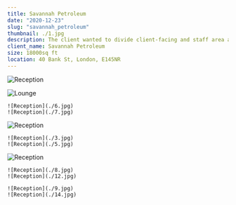 ```yaml
---
title: Savannah Petroleum
date: "2020-12-23"
slug: "savannah_petroleum"
thumbnail: ./1.jpg
description: The client wanted to divide client-facing and staff area and accommodate additional space for visitors. Main goals were improving collaboration amongst the staff by switching to a open-plan area.
client_name: Savannah Petroleum
size: 18000sq ft
location: 40 Bank St, London, E145NR
---
```

<div class="kg-card kg-image-card kg-width-wide">

![Reception](./2.jpg)


![Lounge](./4.jpg)

```grid|2
![Reception](./6.jpg)
![Reception](./7.jpg)
```
![Reception](./11.jpg)

```grid|2
![Reception](./3.jpg)
![Reception](./5.jpg)
```
![Reception](./13.jpg)

```grid|2
![Reception](./8.jpg)
![Reception](./12.jpg)
```

```grid|2
![Reception](./9.jpg)
![Reception](./14.jpg)
```

</div>